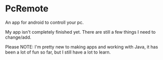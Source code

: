 # PcRemote
An app for android to controll your pc.

My app isn't completely finished yet. There are still a few things I need to change/add.

Please NOTE: I'm pretty new to making apps and working with Java,
it has been a lot of fun so far, but I still have a lot to learn.


